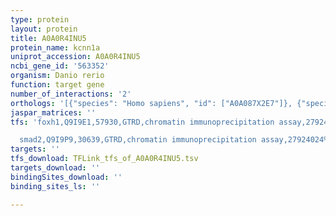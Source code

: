 ```yaml
---
type: protein
layout: protein
title: A0A0R4INU5
protein_name: kcnn1a
uniprot_accession: A0A0R4INU5
ncbi_gene_id: '563352'
organism: Danio rerio
function: target gene
number_of_interactions: '2'
orthologs: '[{"species": "Homo sapiens", "id": ["A0A087X2E7"]}, {"species": "Drosophila melanogaster", "id": ["<a href=\"/protein/q7kvw5\">Q7KVW5</a>"]}, {"species": "Caenorhabditis elegans", "id": ["G5ECI3"]}]'
jaspar_matrices: ''
tfs: 'foxh1,Q9I9E1,57930,GTRD,chromatin immunoprecipitation assay,27924024%5Buid%5D,No

  smad2,Q9I9P9,30639,GTRD,chromatin immunoprecipitation assay,27924024%5Buid%5D,No'
targets: ''
tfs_download: TFLink_tfs_of_A0A0R4INU5.tsv
targets_download: ''
bindingSites_download: ''
binding_sites_ls: ''

---
```

